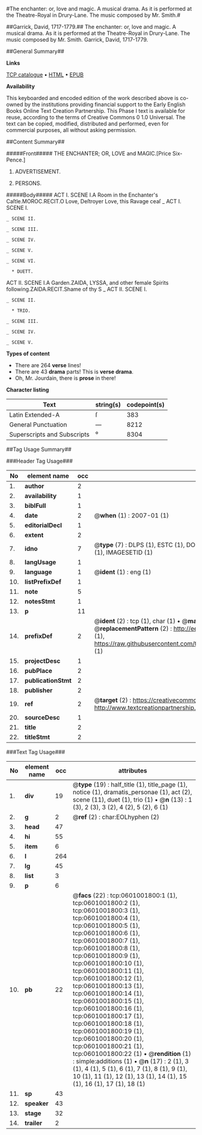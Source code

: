 #The enchanter: or, love and magic. A musical drama. As it is performed at the Theatre-Royal in Drury-Lane. The music composed by Mr. Smith.#

##Garrick, David, 1717-1779.##
The enchanter: or, love and magic. A musical drama. As it is performed at the Theatre-Royal in Drury-Lane. The music composed by Mr. Smith.
Garrick, David, 1717-1779.

##General Summary##

**Links**

[TCP catalogue](http://www.ota.ox.ac.uk/tcp/)  • 
[HTML](http://tei.it.ox.ac.uk/tcp/Texts-HTML/free/004/004801769.html)  • 
[EPUB](http://tei.it.ox.ac.uk/tcp/Texts-EPUB/free/004/004801769.epub)

**Availability**

This keyboarded and encoded edition of the
	       work described above is co-owned by the institutions
	       providing financial support to the Early English Books
	       Online Text Creation Partnership. This Phase I text is
	       available for reuse, according to the terms of Creative
	       Commons 0 1.0 Universal. The text can be copied,
	       modified, distributed and performed, even for
	       commercial purposes, all without asking permission.


##Content Summary##

#####Front#####
THE ENCHANTER; OR, LOVE and MAGIC.[Price Six-Pence.]
1. ADVERTISEMENT.

1. PERSONS.

#####Body#####
ACT I. SCENE I.A Room in the Enchanter's Caſtle.MOROC.RECIT.O Love, Deſtroyer Love, this Ravage ceaſ
    _ ACT I. SCENE I.

    _ SCENE II.

    _ SCENE III.

    _ SCENE IV.

    _ SCENE V.

    _ SCENE VI.

      * DUETT.
ACT II. SCENE I.A Garden.ZAIDA, LYSSA, and other female Spirits following.ZAIDA.RECIT.Shame of thy S
    _ ACT II. SCENE I.

    _ SCENE II.

      * TRIO.

    _ SCENE III.

    _ SCENE IV.

    _ SCENE V.

**Types of content**

  * There are 264 **verse** lines!
  * There are 43 **drama** parts! This is **verse drama**.
  * Oh, Mr. Jourdain, there is **prose** in there!

**Character listing**


|Text|string(s)|codepoint(s)|
|---|---|---|
|Latin Extended-A|ſ|383|
|General Punctuation|—|8212|
|Superscripts             and Subscripts|⁰|8304|

##Tag Usage Summary##

###Header Tag Usage###

|No|element name|occ|attributes|
|---|---|---|---|
|1.|__author__|2||
|2.|__availability__|1||
|3.|__biblFull__|1||
|4.|__date__|2| @__when__ (1) : 2007-01 (1)|
|5.|__editorialDecl__|1||
|6.|__extent__|2||
|7.|__idno__|7| @__type__ (7) : DLPS (1), ESTC (1), DOCNO (1), TCP (1), GALEDOCNO (1), CONTENTSET (1), IMAGESETID (1)|
|8.|__langUsage__|1||
|9.|__language__|1| @__ident__ (1) : eng (1)|
|10.|__listPrefixDef__|1||
|11.|__note__|5||
|12.|__notesStmt__|1||
|13.|__p__|11||
|14.|__prefixDef__|2| @__ident__ (2) : tcp (1), char (1)  •  @__matchPattern__ (2) : ([0-9\-]+):([0-9IVX]+) (1), (.+) (1)  •  @__replacementPattern__ (2) : http://eebo.chadwyck.com/downloadtiff?vid=$1&page=$2 (1), https://raw.githubusercontent.com/textcreationpartnership/Texts/master/tcpchars.xml#$1 (1)|
|15.|__projectDesc__|1||
|16.|__pubPlace__|2||
|17.|__publicationStmt__|2||
|18.|__publisher__|2||
|19.|__ref__|2| @__target__ (2) : https://creativecommons.org/publicdomain/zero/1.0/ (1), http://www.textcreationpartnership.org/docs/. (1)|
|20.|__sourceDesc__|1||
|21.|__title__|2||
|22.|__titleStmt__|2||


###Text Tag Usage###

|No|element name|occ|attributes|
|---|---|---|---|
|1.|__div__|19| @__type__ (19) : half_title (1), title_page (1), notice (1), dramatis_personae (1), act (2), scene (11), duet (1), trio (1)  •  @__n__ (13) : 1 (3), 2 (3), 3 (2), 4 (2), 5 (2), 6 (1)|
|2.|__g__|2| @__ref__ (2) : char:EOLhyphen (2)|
|3.|__head__|47||
|4.|__hi__|55||
|5.|__item__|6||
|6.|__l__|264||
|7.|__lg__|45||
|8.|__list__|3||
|9.|__p__|6||
|10.|__pb__|22| @__facs__ (22) : tcp:0601001800:1 (1), tcp:0601001800:2 (1), tcp:0601001800:3 (1), tcp:0601001800:4 (1), tcp:0601001800:5 (1), tcp:0601001800:6 (1), tcp:0601001800:7 (1), tcp:0601001800:8 (1), tcp:0601001800:9 (1), tcp:0601001800:10 (1), tcp:0601001800:11 (1), tcp:0601001800:12 (1), tcp:0601001800:13 (1), tcp:0601001800:14 (1), tcp:0601001800:15 (1), tcp:0601001800:16 (1), tcp:0601001800:17 (1), tcp:0601001800:18 (1), tcp:0601001800:19 (1), tcp:0601001800:20 (1), tcp:0601001800:21 (1), tcp:0601001800:22 (1)  •  @__rendition__ (1) : simple:additions (1)  •  @__n__ (17) : 2 (1), 3 (1), 4 (1), 5 (1), 6 (1), 7 (1), 8 (1), 9 (1), 10 (1), 11 (1), 12 (1), 13 (1), 14 (1), 15 (1), 16 (1), 17 (1), 18 (1)|
|11.|__sp__|43||
|12.|__speaker__|43||
|13.|__stage__|32||
|14.|__trailer__|2||
